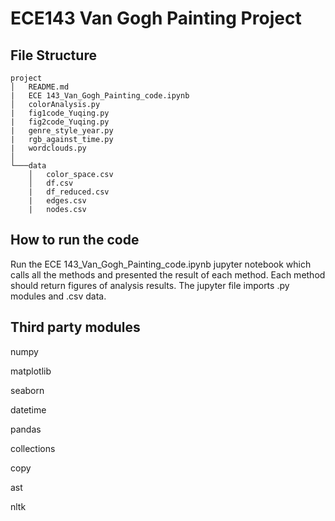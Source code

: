 # ECE143 Van Gogh Painting Project


## File Structure

```
project
│   README.md
|   ECE 143_Van_Gogh_Painting_code.ipynb
│   colorAnalysis.py
|   fig1code_Yuqing.py
|   fig2code_Yuqing.py
|   genre_style_year.py
|   rgb_against_time.py
|   wordclouds.py  
│
└───data
    │   color_space.csv
    │   df.csv
    |   df_reduced.csv
    |   edges.csv
    |   nodes.csv
```

## How to run the code
Run the ECE 143_Van_Gogh_Painting_code.ipynb jupyter notebook which calls all the methods and presented the result of each method. Each method should return figures of analysis results. The jupyter file imports .py modules and .csv data.

## Third party modules
numpy

matplotlib

seaborn

datetime

pandas

collections

copy

ast

nltk

